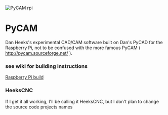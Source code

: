 ![PyCAM rpi](https://user-images.githubusercontent.com/901376/82529777-a4dff700-9b33-11ea-9a34-a2799123e0e9.png)
# PyCAM
Dan Heeks's experimental CAD/CAM software built on Dan's PyCAD for the Raspberry Pi, not to be confused with the more famous PyCAM ( http://pycam.sourceforge.net/ ).
### see wiki for building instructions ###
[Raspberry Pi build](https://github.com/danheeks/PyCAM/wiki/Raspberry-Pi-build)
### HeeksCNC ###
If I get it all working, I'll be calling it HeeksCNC, but I don't plan to change the source code projects names
